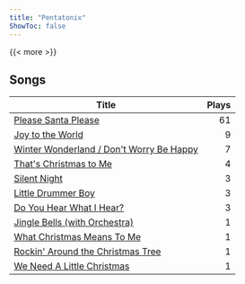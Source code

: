 ```yaml
---
title: "Pentatonix"
ShowToc: false
---
```


{{< more >}}

## Songs
Title | Plays 
----- | -----: 
[Please Santa Please](/songs/please-santa-please) | 61
[Joy to the World](/songs/joy-to-the-world) | 9
[Winter Wonderland / Don't Worry Be Happy](/songs/winter-wonderland-dont-worry-be-happy) | 7
[That's Christmas to Me](/songs/thats-christmas-to-me) | 4
[Silent Night](/songs/silent-night) | 3
[Little Drummer Boy](/songs/little-drummer-boy) | 3
[Do You Hear What I Hear?](/songs/do-you-hear-what-i-hear) | 3
[Jingle Bells (with Orchestra)](/songs/jingle-bells-with-orchestra) | 1
[What Christmas Means To Me](/songs/what-christmas-means-to-me) | 1
[Rockin' Around the Christmas Tree](/songs/rockin-around-the-christmas-tree) | 1
[We Need A Little Christmas](/songs/we-need-a-little-christmas) | 1

